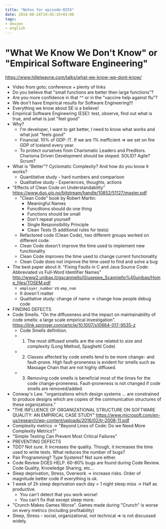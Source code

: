 ```yaml
---
title: "Notes for episode-0255"
date: 2019-08-24T19:45:15+03:00
tags:
- devzen
- english
---
```


# "What We Know We Don't Know" or "Empirical Software Engineering"
https://www.hillelwayne.com/talks/what-we-know-we-dont-know/

- Video from goto; conference + plenty of links
- Do you believe that "small functions are better then large functions"?
- Are you more confidence in that ^^ or in the "vaccine help against flu"?
- We don't have Empirical results for Software Engineering!!!
- Everything we know about SE is a believe!
- Empirical Software Engineering (ESE): test, observe, find out what is true, and what is just "feel good"
- Why?
  - I'm developer, I want to get better, I need to know what works and what just "feels good"
  - Financial. 10% of GDP: IT. If we are 1% inefficient => we set on fire GDP of Iceland every year.
  - To protect ourselves from Charismatic Leaders and Preditors. Charisma Driven Development should be stoped. SOLID? Agile? Scrum?
- What is "Better"? Cyclomatic Complexity? And how do you know it works?
  - Quantitative study - hard numbers and comparison
  - Qualitative study - Experiences, thoughts, actions
- "Effects of Clean Code on Understandability" https://www.duo.uio.no/bitstream/handle/10852/51127/master.pdf
  - "Clean Code" book by Robert Martin:
    - Meaningful Names
    - Funcdtions should do one thing
    - Functions should be small
    - Don't repeat yourself
    - Single Responsibility Principle
    - Clean Tests (5 additional rules for tests)
  - Refactored code (Clean Code), two different groups worked on different code.
  - Clean Code doesn't improve the time used to implement new functionality
  - Clean Code improves the time used to change current functionality
  - Clean Code does not improve the time used to find and solve a bug
- The best paper about it: "Fixing Faults in C and Java Source Code: Abbreviated vs Full-Word Identifier Names" http://www2.unibas.it/gscanniello/Giuseppe_Scanniello%40unibas/Home_files/TOSEM.pdf
  - `employer_number` vs `emp_num`
  - It doesn't matter
  - Qualitative study: change of name -> change how people debug code
- FINDING DEFECTS
- Code Smells. "On the diffuseness and the impact on maintainability of code smells: a large scale empirical investigation". https://link.springer.com/article/10.1007/s10664-017-9535-z
  - Code Smells definition.
  - 1. The most diffused smells are the one related to size and complexity (Long Method, Spaghetti Code)
  - 2. Classes affected by code smells tend to be more change- and fault-prone. High fault-proneness is evident for smells such as Massage Chain that are not highly diffused.
  - 3. Removing code smells is beneficial most of the times for the code change-proneness. Fault-proneness is not changed if code smells are removed/added.
- Conway's Law. "organizations which design systems ... are constrained to produce designs which are copies of the communication structures of these organizations."
- "THE INFLUENCE OF ORGANIZATIONAL STRUCTURE ON SOFTWARE QUALITY: AN EMPIRICAL CASE STUDY" https://www.microsoft.com/en-us/research/wp-content/uploads/2016/02/tr-2008-11.pdf
- Complexity metrics -> "Beyond Lines of Code: Do we Need More Complexity Metrics?“
- "Simple Testing Can Prevent Most Critical Failures"
- PREVENTING DEFECTS
- TDD? Not sure. It increases the quality. Though, it increases the time used to write tests. What reduces the number of bugs?
- Pair Programming? Type Systems? Not sure either.
- Code Review DOES HELP. 60-80% bugs are found during Code Review. Code Quality, Knowledge Sharing, etc...
- Sleep deprivation, Stress, Overwork -> increase risks. Order of magnitude better code if everything is ok.
- 1 week of 2h sleep deprivation each day = 1 night sleep miss -> Half as productive.
    + You can't detect that you work worse!
    + You can't fix that except sleep more.
- "Crunch Makes Games Worse". Games made during "Crunch" is worse on every metrics (including profitability)
- Sleep, Stress - social, organizational, not technical => is not discussed widely.
